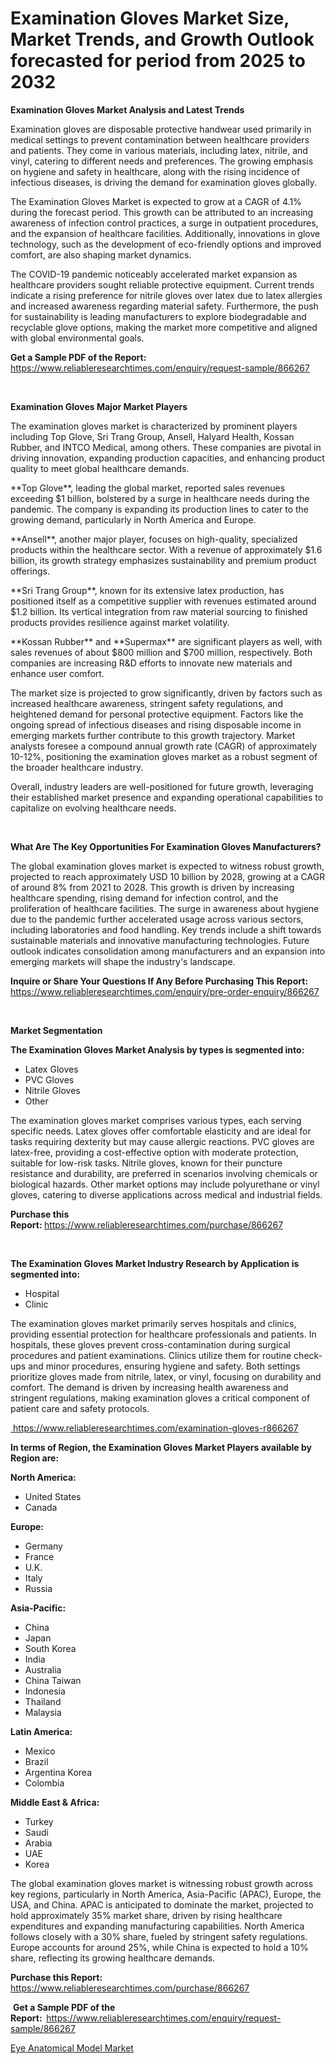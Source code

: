 <p><h1>Examination Gloves Market Size, Market Trends, and Growth Outlook forecasted for period from 2025 to 2032</h1></p><p><strong>Examination Gloves Market Analysis and Latest Trends</strong></p>
<p><p>Examination gloves are disposable protective handwear used primarily in medical settings to prevent contamination between healthcare providers and patients. They come in various materials, including latex, nitrile, and vinyl, catering to different needs and preferences. The growing emphasis on hygiene and safety in healthcare, along with the rising incidence of infectious diseases, is driving the demand for examination gloves globally.</p><p>The Examination Gloves Market is expected to grow at a CAGR of 4.1% during the forecast period. This growth can be attributed to an increasing awareness of infection control practices, a surge in outpatient procedures, and the expansion of healthcare facilities. Additionally, innovations in glove technology, such as the development of eco-friendly options and improved comfort, are also shaping market dynamics.</p><p>The COVID-19 pandemic noticeably accelerated market expansion as healthcare providers sought reliable protective equipment. Current trends indicate a rising preference for nitrile gloves over latex due to latex allergies and increased awareness regarding material safety. Furthermore, the push for sustainability is leading manufacturers to explore biodegradable and recyclable glove options, making the market more competitive and aligned with global environmental goals.</p></p>
<p><strong>Get a Sample PDF of the Report:&nbsp;</strong> <a href="https://www.reliableresearchtimes.com/enquiry/request-sample/866267?utm_campaign=2638&utm_medium=2&utm_source=Github&utm_content=ia&utm_term=04032025&utm_id=examination-gloves">https://www.reliableresearchtimes.com/enquiry/request-sample/866267</a></p>
<p>&nbsp;</p>
<p><strong>Examination Gloves Major Market Players</strong></p>
<p><p>The examination gloves market is characterized by prominent players including Top Glove, Sri Trang Group, Ansell, Halyard Health, Kossan Rubber, and INTCO Medical, among others. These companies are pivotal in driving innovation, expanding production capacities, and enhancing product quality to meet global healthcare demands.</p><p>**Top Glove**, leading the global market, reported sales revenues exceeding $1 billion, bolstered by a surge in healthcare needs during the pandemic. The company is expanding its production lines to cater to the growing demand, particularly in North America and Europe.</p><p>**Ansell**, another major player, focuses on high-quality, specialized products within the healthcare sector. With a revenue of approximately $1.6 billion, its growth strategy emphasizes sustainability and premium product offerings.</p><p>**Sri Trang Group**, known for its extensive latex production, has positioned itself as a competitive supplier with revenues estimated around $1.2 billion. Its vertical integration from raw material sourcing to finished products provides resilience against market volatility.</p><p>**Kossan Rubber** and **Supermax** are significant players as well, with sales revenues of about $800 million and $700 million, respectively. Both companies are increasing R&D efforts to innovate new materials and enhance user comfort.</p><p>The market size is projected to grow significantly, driven by factors such as increased healthcare awareness, stringent safety regulations, and heightened demand for personal protective equipment. Factors like the ongoing spread of infectious diseases and rising disposable income in emerging markets further contribute to this growth trajectory. Market analysts foresee a compound annual growth rate (CAGR) of approximately 10-12%, positioning the examination gloves market as a robust segment of the broader healthcare industry. </p><p>Overall, industry leaders are well-positioned for future growth, leveraging their established market presence and expanding operational capabilities to capitalize on evolving healthcare needs.</p></p>
<p>&nbsp;</p>
<p><strong>What Are The Key Opportunities For Examination Gloves Manufacturers?</strong></p>
<p><p>The global examination gloves market is expected to witness robust growth, projected to reach approximately USD 10 billion by 2028, growing at a CAGR of around 8% from 2021 to 2028. This growth is driven by increasing healthcare spending, rising demand for infection control, and the proliferation of healthcare facilities. The surge in awareness about hygiene due to the pandemic further accelerated usage across various sectors, including laboratories and food handling. Key trends include a shift towards sustainable materials and innovative manufacturing technologies. Future outlook indicates consolidation among manufacturers and an expansion into emerging markets will shape the industry's landscape.</p></p>
<p><strong>Inquire or Share Your Questions If Any Before Purchasing This Report:</strong> <a href="https://www.reliableresearchtimes.com/enquiry/pre-order-enquiry/866267?utm_campaign=2638&utm_medium=2&utm_source=Github&utm_content=ia&utm_term=04032025&utm_id=examination-gloves">https://www.reliableresearchtimes.com/enquiry/pre-order-enquiry/866267</a></p>
<p>&nbsp;</p>
<p><strong>Market Segmentation</strong></p>
<p><strong>The Examination Gloves Market Analysis by types is segmented into:</strong></p>
<p><ul><li>Latex Gloves</li><li>PVC Gloves</li><li>Nitrile Gloves</li><li>Other</li></ul></p>
<p><p>The examination gloves market comprises various types, each serving specific needs. Latex gloves offer comfortable elasticity and are ideal for tasks requiring dexterity but may cause allergic reactions. PVC gloves are latex-free, providing a cost-effective option with moderate protection, suitable for low-risk tasks. Nitrile gloves, known for their puncture resistance and durability, are preferred in scenarios involving chemicals or biological hazards. Other market options may include polyurethane or vinyl gloves, catering to diverse applications across medical and industrial fields.</p></p>
<p><strong>Purchase this Report:&nbsp;</strong><a href="https://www.reliableresearchtimes.com/purchase/866267?utm_campaign=2638&utm_medium=2&utm_source=Github&utm_content=ia&utm_term=04032025&utm_id=examination-gloves">https://www.reliableresearchtimes.com/purchase/866267</a></p>
<p>&nbsp;</p>
<p><strong>The Examination Gloves Market Industry Research by Application is segmented into:</strong></p>
<p><ul><li>Hospital</li><li>Clinic</li></ul></p>
<p><p>The examination gloves market primarily serves hospitals and clinics, providing essential protection for healthcare professionals and patients. In hospitals, these gloves prevent cross-contamination during surgical procedures and patient examinations. Clinics utilize them for routine check-ups and minor procedures, ensuring hygiene and safety. Both settings prioritize gloves made from nitrile, latex, or vinyl, focusing on durability and comfort. The demand is driven by increasing health awareness and stringent regulations, making examination gloves a critical component of patient care and safety protocols.</p></p>
<p><a href="https://www.reliableresearchtimes.com/examination-gloves-r866267?utm_campaign=2638&utm_medium=2&utm_source=Github&utm_content=ia&utm_term=04032025&utm_id=examination-gloves">&nbsp;https://www.reliableresearchtimes.com/examination-gloves-r866267</a></p>
<p><strong>In terms of Region, the Examination Gloves Market Players available by Region are:</strong></p>
<p>
    <p> <strong> North America: </strong>
        <ul>
            <li>United States</li>
            <li>Canada</li>
        </ul>
        </p> 
    <p> <strong> Europe: </strong>
        <ul>
            <li>Germany</li>
            <li>France</li>
            <li>U.K.</li>
            <li>Italy</li>
            <li>Russia</li>
        </ul>
        </p> 
    <p> <strong> Asia-Pacific: </strong>
        <ul>
            <li>China</li>
            <li>Japan</li>
            <li>South Korea</li>
            <li>India</li>
            <li>Australia</li>
            <li>China Taiwan</li>
            <li>Indonesia</li>
            <li>Thailand</li>
            <li>Malaysia</li>
        </ul>
        </p> 
    <p> <strong> Latin America: </strong>
        <ul>
            <li>Mexico</li>
            <li>Brazil</li>
            <li>Argentina Korea</li>
            <li>Colombia</li>
        </ul>
        </p> 
    <p> <strong> Middle East & Africa: </strong>
        <ul>
            <li>Turkey</li>
            <li>Saudi</li>
            <li>Arabia</li>
            <li>UAE</li>
            <li>Korea</li>
        </ul>
    </p>
    </p>
<p><p>The global examination gloves market is witnessing robust growth across key regions, particularly in North America, Asia-Pacific (APAC), Europe, the USA, and China. APAC is anticipated to dominate the market, projected to hold approximately 35% market share, driven by rising healthcare expenditures and expanding manufacturing capabilities. North America follows closely with a 30% share, fueled by stringent safety regulations. Europe accounts for around 25%, while China is expected to hold a 10% share, reflecting its growing healthcare demands.</p></p>
<p><strong>Purchase this Report: </strong><a href="https://www.reliableresearchtimes.com/purchase/866267?utm_campaign=2638&utm_medium=2&utm_source=Github&utm_content=ia&utm_term=04032025&utm_id=examination-gloves">https://www.reliableresearchtimes.com/purchase/866267</a></p>
<p>&nbsp;<strong>Get a Sample PDF of the Report:&nbsp;&nbsp;</strong><a href="https://www.reliableresearchtimes.com/enquiry/request-sample/866267?utm_campaign=2638&utm_medium=2&utm_source=Github&utm_content=ia&utm_term=04032025&utm_id=examination-gloves">https://www.reliableresearchtimes.com/enquiry/request-sample/866267</a></p>
<p><strong></strong></p>
<p><p><a href="https://github.com/waverlyam689/Market-Research-Report-List-1/blob/main/eye-anatomical-model-market.md?utm_campaign=2638&utm_medium=2&utm_source=Github&utm_content=ia&utm_term=04032025&utm_id=examination-gloves">Eye Anatomical Model Market</a></p></p>